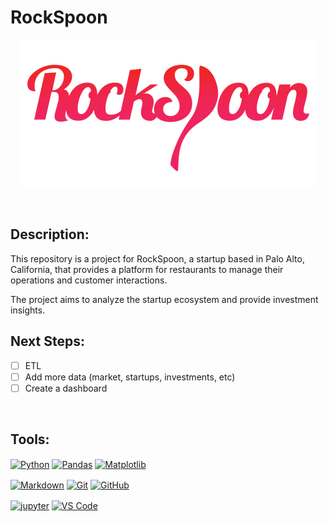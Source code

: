 # RockSpoon

<p align="center">
<img src="https://github.com/cintia-shinoda/rockspoon/blob/main/logos/logo.png" alt="logo-rockspoon"/>
</p>
<br>


## Description:
This repository is a project for RockSpoon, a startup based in Palo Alto, California, that provides a platform for restaurants to manage their operations and customer interactions.

The project aims to analyze the startup ecosystem and provide investment insights.
<br>


## Next Steps:
- [ ] ETL
- [ ] Add more data (market, startups, investments, etc)
- [ ] Create a dashboard
<br>


## Tools:
<p>
<a href="" target="blank"><img align="center" src="https://img.shields.io/badge/python-3670A0?style=for-the-badge&logo=python&logoColor=ffdd54" alt="Python"></a>
<a href="" target="blank"><img align="center" src="https://img.shields.io/badge/Pandas-2C2D72?style=for-the-badge&logo=pandas&logoColor=white" alt="Pandas"></a>
<a href="https://matplotlib.org/" target="blank"><img align="center" src="https://img.shields.io/badge/Matplotlib-%23ffffff.svg?style=for-the-badge&logo=Matplotlib&logoColor=black" alt="Matplotlib"/></a>

<p>
<a href="" target="blank"><img align="center" src="https://img.shields.io/badge/markdown-%23000000.svg?style=for-the-badge&logo=markdown&logoColor=white" alt="Markdown"></a>
<a href="" target="blank"><img align="center" src="https://img.shields.io/badge/git-%23F05033.svg?style=for-the-badge&logo=git&logoColor=white" alt="Git"></a>
<a href="" target="blank"><img align="center" src="https://img.shields.io/badge/github-%23121011.svg?style=for-the-badge&logo=github&logoColor=white" alt="GitHub"></a>
<p>
<a href="https://jupyter.org/" target="blank"><img align="center" src="https://img.shields.io/badge/Jupyter-F37626.svg?&style=for-the-badge&logo=Jupyter&logoColor=white" alt="jupyter"/></a>
<a href="" target="blank"><img align="center" src="https://img.shields.io/badge/Visual_Studio_Code-0078D4?style=for-the-badge&logo=visual%20studio%20code&logoColor=white" alt="VS Code"></a>
<!-- <a href="" target="blank"><img align="center" src="" alt=""></a>
<a href="" target="blank"><img align="center" src="" alt=""></a>
<a href="" target="blank"><img align="center" src="" alt=""></a>
<a href="" target="blank"><img align="center" src="" alt=""></a> -->
<br>